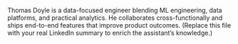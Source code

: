 Thomas Doyle is a data-focused engineer blending ML engineering, data platforms, and practical analytics. He collaborates cross-functionally and ships end-to-end features that improve product outcomes. (Replace this file with your real LinkedIn summary to enrich the assistant’s knowledge.)
